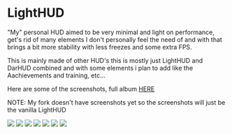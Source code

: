 # LightHUD

"My" personal HUD aimed to be very minimal and light on performance, get's rid of many elements I don't personally feel the need of and with that brings a bit more stability with less freezes and some extra FPS.

This is mainly made of other HUD's this is mostly just LightHUD and DarHUD combined and with some elements i plan to add like the Aachievements and training, etc...

Here are some of the screenshots, full album [HERE](../screenshots/showcase.md) 

NOTE: My fork doesn't have screenshots yet so the screenshots will just be the vanilla LightHUD

![](../screenshots/01_Main_Menu.jpg?raw=true)
![](../screenshots/09_Team_Selection.jpg?raw=true)
![](../screenshots/10_Class_Selection.jpg?raw=true)
![](../screenshots/14_Health_Buff_Normal.jpg?raw=true)
![](../screenshots/15_Health_Buff_Surface.jpg?raw=true)
![](../screenshots/16_Health_Buff_TF2.png?raw=true)
![](../screenshots/27_Scoreboard.jpg?raw=true)
